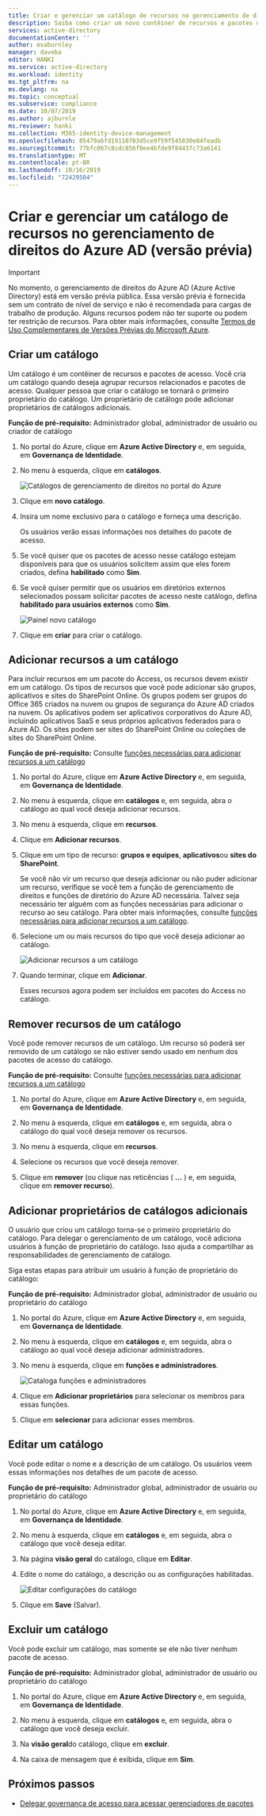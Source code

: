 ```yaml
---
title: Criar e gerenciar um catálogo de recursos no gerenciamento de direitos do Azure AD (versão prévia)-Azure Active Directory
description: Saiba como criar um novo contêiner de recursos e pacotes de acesso no gerenciamento de direitos Azure Active Directory (versão prévia).
services: active-directory
documentationCenter: ''
author: msaburnley
manager: daveba
editor: HANKI
ms.service: active-directory
ms.workload: identity
ms.tgt_pltfrm: na
ms.devlang: na
ms.topic: conceptual
ms.subservice: compliance
ms.date: 10/07/2019
ms.author: ajburnle
ms.reviewer: hanki
ms.collection: M365-identity-device-management
ms.openlocfilehash: 85479abfd19110703d5ce9f59f545830e84feadb
ms.sourcegitcommit: 77bfc067c8cdc856f0ee4bfde9f84437c73a6141
ms.translationtype: MT
ms.contentlocale: pt-BR
ms.lasthandoff: 10/16/2019
ms.locfileid: "72429584"
---
```

# <a name="create-and-manage-a-catalog-of-resources-in-azure-ad-entitlement-management-preview"></a>Criar e gerenciar um catálogo de recursos no gerenciamento de direitos do Azure AD (versão prévia)

> [!IMPORTANT]
> No momento, o gerenciamento de direitos do Azure AD (Azure Active Directory) está em versão prévia pública.
> Essa versão prévia é fornecida sem um contrato de nível de serviço e não é recomendada para cargas de trabalho de produção. Alguns recursos podem não ter suporte ou podem ter restrição de recursos.
> Para obter mais informações, consulte [Termos de Uso Complementares de Versões Prévias do Microsoft Azure](https://azure.microsoft.com/support/legal/preview-supplemental-terms/).

## <a name="create-a-catalog"></a>Criar um catálogo

Um catálogo é um contêiner de recursos e pacotes de acesso. Você cria um catálogo quando deseja agrupar recursos relacionados e pacotes de acesso. Qualquer pessoa que criar o catálogo se tornará o primeiro proprietário do catálogo. Um proprietário de catálogo pode adicionar proprietários de catálogos adicionais.

**Função de pré-requisito:** Administrador global, administrador de usuário ou criador de catálogo

1. No portal do Azure, clique em **Azure Active Directory** e, em seguida, em **Governança de Identidade**.

1. No menu à esquerda, clique em **catálogos**.

    ![Catálogos de gerenciamento de direitos no portal do Azure](./media/entitlement-management-catalog-create/catalogs.png)

1. Clique em **novo catálogo**.

1. Insira um nome exclusivo para o catálogo e forneça uma descrição.

    Os usuários verão essas informações nos detalhes do pacote de acesso.

1. Se você quiser que os pacotes de acesso nesse catálogo estejam disponíveis para que os usuários solicitem assim que eles forem criados, defina **habilitado** como **Sim**.

1. Se você quiser permitir que os usuários em diretórios externos selecionados possam solicitar pacotes de acesso neste catálogo, defina **habilitado para usuários externos** como **Sim**.

    ![Painel novo catálogo](./media/entitlement-management-shared/new-catalog.png)

1. Clique em **criar** para criar o catálogo.

## <a name="add-resources-to-a-catalog"></a>Adicionar recursos a um catálogo

Para incluir recursos em um pacote do Access, os recursos devem existir em um catálogo. Os tipos de recursos que você pode adicionar são grupos, aplicativos e sites do SharePoint Online. Os grupos podem ser grupos do Office 365 criados na nuvem ou grupos de segurança do Azure AD criados na nuvem. Os aplicativos podem ser aplicativos corporativos do Azure AD, incluindo aplicativos SaaS e seus próprios aplicativos federados para o Azure AD. Os sites podem ser sites do SharePoint Online ou coleções de sites do SharePoint Online.

**Função de pré-requisito:** Consulte [funções necessárias para adicionar recursos a um catálogo](entitlement-management-delegate.md#required-roles-to-add-resources-to-a-catalog)

1. No portal do Azure, clique em **Azure Active Directory** e, em seguida, em **Governança de Identidade**.

1. No menu à esquerda, clique em **catálogos** e, em seguida, abra o catálogo ao qual você deseja adicionar recursos.

1. No menu à esquerda, clique em **recursos**.

1. Clique em **Adicionar recursos**.

1. Clique em um tipo de recurso: **grupos e equipes**, **aplicativos**ou **sites do SharePoint**.

    Se você não vir um recurso que deseja adicionar ou não puder adicionar um recurso, verifique se você tem a função de gerenciamento de direitos e funções de diretório do Azure AD necessária. Talvez seja necessário ter alguém com as funções necessárias para adicionar o recurso ao seu catálogo. Para obter mais informações, consulte [funções necessárias para adicionar recursos a um catálogo](entitlement-management-delegate.md#required-roles-to-add-resources-to-a-catalog).

1. Selecione um ou mais recursos do tipo que você deseja adicionar ao catálogo.

    ![Adicionar recursos a um catálogo](./media/entitlement-management-catalog-create/catalog-add-resources.png)

1. Quando terminar, clique em **Adicionar**.

    Esses recursos agora podem ser incluídos em pacotes do Access no catálogo.

## <a name="remove-resources-from-a-catalog"></a>Remover recursos de um catálogo

Você pode remover recursos de um catálogo. Um recurso só poderá ser removido de um catálogo se não estiver sendo usado em nenhum dos pacotes de acesso do catálogo.

**Função de pré-requisito:** Consulte [funções necessárias para adicionar recursos a um catálogo](entitlement-management-delegate.md#required-roles-to-add-resources-to-a-catalog)

1. No portal do Azure, clique em **Azure Active Directory** e, em seguida, em **Governança de Identidade**.

1. No menu à esquerda, clique em **catálogos** e, em seguida, abra o catálogo do qual você deseja remover os recursos.

1. No menu à esquerda, clique em **recursos**.

1. Selecione os recursos que você deseja remover.

1. Clique em **remover** (ou clique nas reticências ( **...** ) e, em seguida, clique em **remover recurso**).

## <a name="add-additional-catalog-owners"></a>Adicionar proprietários de catálogos adicionais

O usuário que criou um catálogo torna-se o primeiro proprietário do catálogo. Para delegar o gerenciamento de um catálogo, você adiciona usuários à função de proprietário do catálogo. Isso ajuda a compartilhar as responsabilidades de gerenciamento de catálogo. 

Siga estas etapas para atribuir um usuário à função de proprietário do catálogo:

**Função de pré-requisito:** Administrador global, administrador de usuário ou proprietário do catálogo

1. No portal do Azure, clique em **Azure Active Directory** e, em seguida, em **Governança de Identidade**.

1. No menu à esquerda, clique em **catálogos** e, em seguida, abra o catálogo ao qual você deseja adicionar administradores.

1. No menu à esquerda, clique em **funções e administradores**.

    ![Cataloga funções e administradores](./media/entitlement-management-shared/catalog-roles-administrators.png)

1. Clique em **Adicionar proprietários** para selecionar os membros para essas funções.

1. Clique em **selecionar** para adicionar esses membros.

## <a name="edit-a-catalog"></a>Editar um catálogo

Você pode editar o nome e a descrição de um catálogo. Os usuários veem essas informações nos detalhes de um pacote de acesso.

**Função de pré-requisito:** Administrador global, administrador de usuário ou proprietário do catálogo

1. No portal do Azure, clique em **Azure Active Directory** e, em seguida, em **Governança de Identidade**.

1. No menu à esquerda, clique em **catálogos** e, em seguida, abra o catálogo que você deseja editar.

1. Na página **visão geral** do catálogo, clique em **Editar**.

1. Edite o nome do catálogo, a descrição ou as configurações habilitadas.

    ![Editar configurações do catálogo](./media/entitlement-management-shared/catalog-edit.png)

1. Clique em **Save** (Salvar).

## <a name="delete-a-catalog"></a>Excluir um catálogo

Você pode excluir um catálogo, mas somente se ele não tiver nenhum pacote de acesso.

**Função de pré-requisito:** Administrador global, administrador de usuário ou proprietário do catálogo

1. No portal do Azure, clique em **Azure Active Directory** e, em seguida, em **Governança de Identidade**.

1. No menu à esquerda, clique em **catálogos** e, em seguida, abra o catálogo que você deseja excluir.

1. Na **visão geral**do catálogo, clique em **excluir**.

1. Na caixa de mensagem que é exibida, clique em **Sim**.

## <a name="next-steps"></a>Próximos passos

- [Delegar governança de acesso para acessar gerenciadores de pacotes](entitlement-management-delegate-managers.md)
